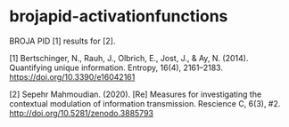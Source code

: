 # brojapid-activationfunctions

BROJA PID [1] results for [2].


[1] Bertschinger, N., Rauh, J., Olbrich, E., Jost, J., & Ay, N. (2014). Quantifying unique information. Entropy, 16(4), 2161–2183. https://doi.org/10.3390/e16042161

[2] Sepehr Mahmoudian. (2020). [Re] Measures for investigating the contextual modulation of information transmission. Rescience C, 6(3), #2. http://doi.org/10.5281/zenodo.3885793
